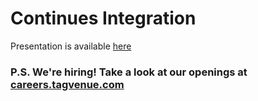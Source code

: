 # Continues Integration

Presentation is available [here](https://github.com/tagvenue/random/blob/master/shared/20190701_meetup_phpers_tagvenue.pdf)


### P.S. We're hiring! Take a look at our openings at [careers.tagvenue.com](https://careers.tagvenue.com/departments/it-product)

